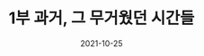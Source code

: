 ---
title: 1부 과거, 그 무거웠던 시간들
date: 2021-10-25
weight: 1
summary: 과거는 할머니들에게 덜어낼 수 없던 짐 같이 무거운 시간들이었다. 할머니들의 과거 이야기를 함께 들어 봅시다. (현재 전시콘텐츠는 정비중입니다.)
image: https://wwm3.s3.ap-northeast-2.amazonaws.com/exhibition/ex-01/s2-item1.png
type: permanent
---
